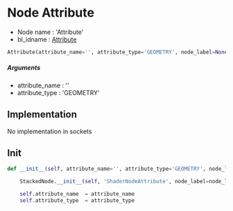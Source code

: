 # Node Attribute

- Node name : 'Attribute'
- bl_idname : [Attribute](https://docs.blender.org/api/current/bpy.types.Attribute.html)


``` python
Attribute(attribute_name='', attribute_type='GEOMETRY', node_label=None, node_color=None)
```
##### Arguments

- attribute_name : ''
- attribute_type : 'GEOMETRY'

## Implementation

No implementation in sockets

## Init

``` python
def __init__(self, attribute_name='', attribute_type='GEOMETRY', node_label=None, node_color=None):

    StackedNode.__init__(self, 'ShaderNodeAttribute', node_label=node_label, node_color=node_color)

    self.attribute_name  = attribute_name
    self.attribute_type  = attribute_type
```
